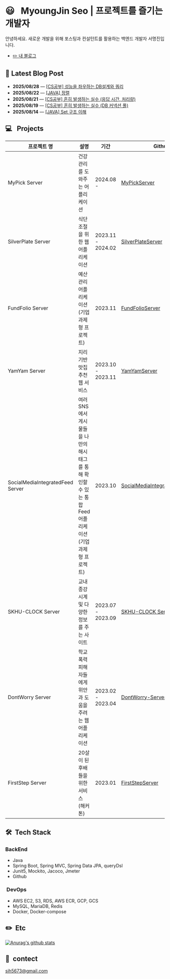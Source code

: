 # 😃 &nbsp; MyoungJin Seo | 프로젝트를 즐기는 개발자  
안녕하세요. 새로운 개발을 위해 포스팅과 컨설턴트를 활용하는 백엔드 개발자 서명진입니다.
- [✏️ 내 블로그](https://velog.io/@myoungjinseo) 

<!-- BLOG-POST-START -->
## 📝 Latest Blog Post

- **2025/08/28** — [[CS공부] 성능을 좌우하는 DB설계와 쿼리](https://velog.io/@myoungjinseo/%EC%84%B1%EB%8A%A5%EC%9D%84-%EC%A2%8C%EC%9A%B0%ED%95%98%EB%8A%94-DB%EC%84%A4%EA%B3%84%EC%99%80-%EC%BF%BC%EB%A6%AC)
- **2025/08/22** — [[JAVA] 정렬](https://velog.io/@myoungjinseo/JAVA-%EC%A0%95%EB%A0%AC)
- **2025/08/21** — [[CS공부] 흔히 발생하는 실수 (응답 시간, 처리량)](https://velog.io/@myoungjinseo/CS%EA%B3%B5%EB%B6%80-%ED%9D%94%ED%9E%88-%EB%B0%9C%EC%83%9D%ED%95%98%EB%8A%94-%EC%8B%A4%EC%88%98-%EC%9D%91%EB%8B%B5-%EC%8B%9C%EA%B0%84-%EC%B2%98%EB%A6%AC%EB%9F%89)
- **2025/08/19** — [[CS공부] 흔히 발생하는 실수 (DB 커넥션 풀)](https://velog.io/@myoungjinseo/CS%EA%B3%B5%EB%B6%80-%ED%9D%94%ED%9E%88-%EB%B0%9C%EC%83%9D%ED%95%98%EB%8A%94-%EC%8B%A4%EC%88%98-DB-%EC%BB%A4%EB%84%A5%EC%85%98-%ED%92%80)
- **2025/08/14** — [[JAVA] Set 구조 이해](https://velog.io/@myoungjinseo/JAVA-Set-%EA%B5%AC%EC%A1%B0-%EC%9D%B4%ED%95%B4)

<!-- BLOG-POST-END -->
## 💻 &nbsp; Projects
|프로젝트 명|설명|기간|Github|
|------|---|---|---|
| MyPick Server |건강 관리를 도와주는 어플리케이션|2024.08 -|[MyPickServer]( https://github.com/myoungjinseo/MyPick)|
|SilverPlate  Server|식단 조절을 위한 웹 어플리케이션|2023.11 - 2024.02|[SilverPlateServer](https://github.com/silver-plate/SilverPlate-BE)|
| FundFolio Server |예산 관리 어플리케이션 (기업 과제형 프로젝트)|2023.11|[FundFolioServer]( https://github.com/myoungjinseo/FundFolio)|
| YamYam Server |지리기반 맛집 추천 웹 서비스|2023.10 - 2023.11|[YamYamServer](https://github.com/pre-onboarding/yamyam)|
| SocialMediaIntegratedFeed Server| 여러 SNS에서 게시물들을 나만의 해시태그를 통해 확인할 수 있는 통합 Feed 어플리케이션(기업 과제형 프로젝트) | 2023.10 |[SocialMediaIntegratedFeedServer](https://github.com/pre-onboarding/Social-media-integrated-feed)|
| SKHU-CLOCK Server| 교내 종강시계 및 다양한 정보를 주는 사이트 | 2023.07 - 2023.09 |[SKHU-CLOCK Server](https://github.com/skhu-clock/skhu-clock-back)|
| DontWorry Server |학교 폭력 피해자들에게 위안과 도움을 주려는 웹 어플리케이션|2023.02 - 2023.04|[DontWorry-Server](https://github.com/GDG-on-Campus-SKHU/2023-DontWorry-SolutionChallenge-BackEnd)|
|FirstStep Server|20살이 된 후배들을 위한 서비스 (해커톤)|2023.01|[FirstStepServer](https://github.com/GDG-on-Campus-SKHU/1Team-FirstStep-BackEnd)|

## 🛠 &nbsp;Tech Stack
 ### BackEnd
 * Java
 * Spring Boot, Spring MVC, Spring Data JPA, queryDsl
 * Junit5, Mockito, Jacoco, Jmeter
 * Github
 
 ### &nbsp;DevOps
 * AWS EC2, S3, RDS, AWS ECR, GCP, GCS
 * MySQL, MariaDB, Redis 
 * Docker, Docker-compose

## ✏️ &nbsp;Etc
[![Anurag's github stats](https://github-readme-stats.vercel.app/api?username=myoungjinseo)](https://github.com/anuraghazra/github-readme-stats)


## 📧 &nbsp;contect  
sih5673@gmail.com
